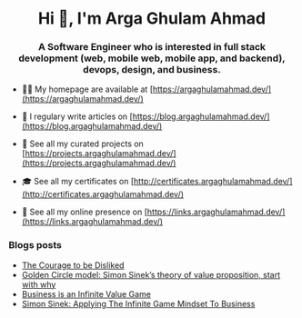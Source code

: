 <h1 align="center">Hi 👋, I'm Arga Ghulam Ahmad</h1>
<h3 align="center">A Software Engineer who is interested in full stack development (web, mobile web, mobile app, and backend), devops, design, and business.</h3>

- 👨‍💻 My homepage are available at [https://argaghulamahmad.dev/](https://argaghulamahmad.dev/)

- 📝 I regulary write articles on [https://blog.argaghulamahmad.dev/](https://blog.argaghulamahmad.dev/)

- 🚧 See all my curated projects on [https://projects.argaghulamahmad.dev/](https://projects.argaghulamahmad.dev/)

- 🎓 See all my certificates on [http://certificates.argaghulamahmad.dev/](http://certificates.argaghulamahmad.dev/)

- 🔗 See all my online presence on [https://links.argaghulamahmad.dev/](https://links.argaghulamahmad.dev/)

### Blogs posts
<!-- BLOG-POST-LIST:START -->
- [The Courage to be Disliked](https://blog.argaghulamahmad.dev/2021/10/28/the-courage-to-be-disliked/)
- [Golden Circle model: Simon Sinek’s theory of value proposition, start with why](https://blog.argaghulamahmad.dev/2021/10/28/golden-circle-model-simon-sineks-theory-of-value-proposition-start-with-why/)
- [Business is an Infinite Value Game](https://blog.argaghulamahmad.dev/2021/10/28/business-is-an-infinite-value-game/)
- [Simon Sinek: Applying The Infinite Game Mindset To Business](https://blog.argaghulamahmad.dev/2021/10/28/simon-sinek-applying-the-infinite-game-mindset-to-business/)
<!-- BLOG-POST-LIST:END -->
